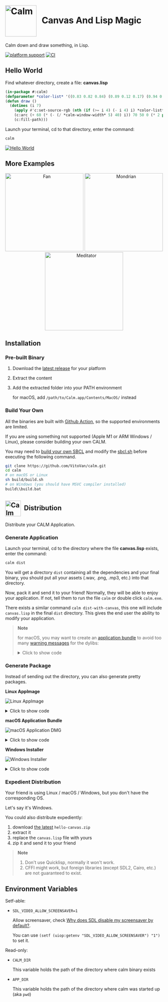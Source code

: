 # <img style="vertical-align:middle;margin-right:10px;" width="100" alt="Calm" src="./build/calm.png"> Canvas And Lisp Magic

Calm down and draw something, in Lisp.

[![platform support](https://img.shields.io/badge/Platform-Linux%20%7C%20macOS%20%7C%20Windows-blue.svg)](#installation) [![CI](https://github.com/VitoVan/calm/actions/workflows/calm.yml/badge.svg)](https://github.com/VitoVan/calm/actions/workflows/calm.yml)

## Hello World

Find whatever directory, create a file: **canvas.lisp**

```lisp
(in-package #:calm)
(defparameter *color-list* '((0.83 0.82 0.84) (0.89 0.12 0.17) (0.94 0.87 0.47) (0 0.35 0.59)))
(defun draw ()
  (dotimes (i 7)
    (apply #'c:set-source-rgb (nth (if (>= i 4) (- i 4) i) *color-list*))
    (c:arc (+ 60 (* (- (/ *calm-window-width* 5) 40) i)) 70 50 0 (* 2 pi))
    (c:fill-path)))
```

Launch your terminal, cd to that directory, enter the command:

```bash
calm
```

[![Hello World](./images/hello-world.png)](#hello-world)

## More Examples

<p align="center">
    <a title="Check the code for Fan" href="https://github.com/calm2d/fan"><img width="250" alt="Fan" src="./images/fan.png"></a>
    <a title="Check the code for Mondrian" href="https://github.com/calm2d/mondrian"><img width="250" alt="Mondrian" src="./images/mondrian.png"></a>
    <a title="Check the code for Meditator" href="https://github.com/calm2d/meditator"><img width="250" alt="Meditator" src="./images/meditator.png"></a>
</p>

## Installation

### Pre-built Binary

1. Download the [latest release](https://github.com/VitoVan/calm/releases/latest) for your platform
2. Extract the content
3. Add the extracted folder into your PATH environment

    for macOS, add `/path/to/Calm.app/Contents/MacOS/` instead

### Build Your Own

All the binaries are built with [Github Action](them), so the supported environments are limited.

If you are using something not supported (Apple M1 or ARM Windows / Linux), please consider building your own CALM.

You may need to [build your own SBCL](.github/workflows/sbcl.yml) and modify the [sbcl.sh](sh/fedora/sbcl.sh) before executing the following command.

```bash
git clone https://github.com/VitoVan/calm.git
cd calm
# on macOS or Linux
sh build/build.sh
# on Windows (you should have MSVC compiler installed)
build\\build.bat
```



## <img style="vertical-align:middle;margin-right:5px;" width="50" alt="Calm Application" src="./build/app.png"> Distribution

Distribute your CALM Application.

### Generate Application

Launch your terminal, cd to the directory where the file **canvas.lisp** exists, enter the command:

```bash
calm dist
```

You will get a directory `dist` containing all the dependencies and your final binary, you should put all your assets (.wav, .png, .mp3, etc.) into that directory.

Now, pack it and send it to your friend! Normally, they will be able to enjoy your application. If not, tell them to run the file `calm` or double click `calm.exe`.

There exists a similar command `calm dist-with-canvas`, this one will include `canvas.lisp` in the final `dist` directory. This gives the end user the ability to modify your application.

> **Note**
>
> for macOS, you may want to create an [application bundle](https://en.wikipedia.org/wiki/Bundle_(macOS)) to avoid too many [warning messages](https://support.apple.com/HT202491) for the dylibs:
>
> <details><summary>Click to show code</summary>
> <p>
>
> ```bash
> export APP_ICON=asset/coolapp.icns
> export APP_NAME=Coolapp
> export APP_ID=com.jack.coolapp
> export APP_VERSION=0.0.1
> export DIST_DIR=./dist
> calm sh darwin bundle
> ```
>
> </p>
> </details>

### Generate Package

Instead of sending out the directory, you can also generate pretty packages.

**Linux AppImage**

![Linux AppImage](./images/linux-appimage.png)

<details><summary>Click to show code</summary>
<p>

```bash
export DIST_DIR=./dist
export APP_NAME=Coolapp
export APP_ICON="asset/coolapp.png"
calm sh fedora appimage
```

</p>
</details>

**macOS Application Bundle**

![macOS Application DMG](./images/macos-dmg.png)

<details><summary>Click to show code</summary>
<p>

```bash
# you should have ran `calm sh darwin bundle`
export APP_NAME=Coolapp
export DMG_NAME=coolapp
export DMG_ICON=asset/coolapp-dmg.icns
calm sh darwin dmg
```

</p>
</details>

**Windows Installer**

![Windows Installer](./images/windows-installer.png)

<details><summary>Click to show code</summary>
<p>

```bash
export DIST_DIR=./dist
export APP_NAME=Coolapp
calm sh msys installer
```

</p>
</details>

### Expedient Distribution

Your friend is using Linux / macOS / Windows, but you don't have the corresponding OS.

Let's say it's Windows.

You could also distribute expediently:

1. download [the latest](https://github.com/VitoVan/calm/releases/latest) `hello-canvas.zip `
2. extract it
3. replace the `canvas.lisp` file with yours
4. zip it and send it to your friend

> **Note**
> 1. Don't use Quicklisp, normally it won't work.
> 2. CFFI might work, but foreign libraries (except SDL2, Cairo, etc.) are not guaranteed to exist.

## Environment Variables

Setf-able:

- `SDL_VIDEO_ALLOW_SCREENSAVER=1`

  Allow screensaver, check [Why does SDL disable my screensaver by default?](https://wiki.libsdl.org/SDL2/FAQUsingSDL#why_does_sdl_disable_my_screensaver_by_default).

  You can use `(setf (uiop:getenv "SDL_VIDEO_ALLOW_SCREENSAVER") "1")` to set it.

Read-only:

- `CALM_DIR`

  This variable holds the path of the directory where calm binary exists

- `APP_DIR`

  This variable holds the path of the directory where calm was started up (aka `pwd`)
